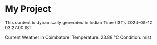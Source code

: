 # My Project

This content is dynamically generated in Indian Time (IST): 2024-08-12 03:27:00 IST


Current Weather in Coimbatore:
Temperature: 23.88 °C
Condition: mist
